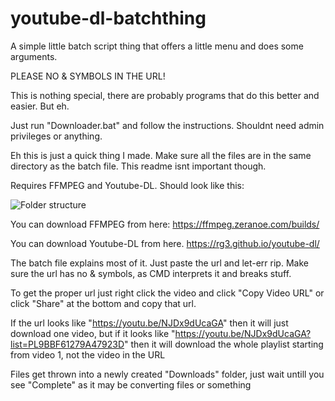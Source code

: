 # youtube-dl-batchthing
A simple little batch script thing that offers a little menu and does some arguments.

PLEASE NO & SYMBOLS IN THE URL!

This is nothing special, there are probably programs that do this better and easier. But eh.

Just run "Downloader.bat" and follow the instructions. Shouldnt need admin privileges or anything.

Eh this is just a quick thing I made. Make sure all the files are in the same directory as the batch file. This readme isnt important though.

Requires FFMPEG and Youtube-DL. Should look like this: 

![Folder structure](http://i.imgur.com/a5ztJTM.png)

You can download FFMPEG from here:
https://ffmpeg.zeranoe.com/builds/

You can download Youtube-DL from here.
https://rg3.github.io/youtube-dl/

The batch file explains most of it. Just paste the url and let-err rip. Make sure the url has no & symbols, as CMD interprets it and breaks stuff.

To get the proper url just right click the video and click "Copy Video URL" or click "Share" at the bottom and copy that url.

If the url looks like "https://youtu.be/NJDx9dUcaGA" then it will just download one video, but if it looks like "https://youtu.be/NJDx9dUcaGA?list=PL9BBF61279A47923D" then it will download the whole playlist starting from video 1, not the video in the URL

Files get thrown into a newly created "Downloads" folder, just wait untill you see "Complete" as it may be converting files or something
